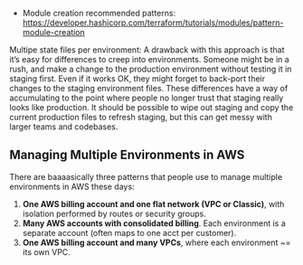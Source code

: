 
 * Module creation recommended patterns: https://developer.hashicorp.com/terraform/tutorials/modules/pattern-module-creation

Multipe state files per environment:
A drawback with this approach is that it’s easy for differences to creep into environments. Someone might be in a rush, and make a change to the production environment without testing it in staging first. Even if it works OK, they might forget to back-port their changes to the staging environment files. These differences have a way of accumulating to the point where people no longer trust that staging really looks like production. It should be possible to wipe out staging and copy the current production files to refresh staging, but this can get messy with larger teams and codebases.

## Managing Multiple Environments in AWS

There are baaaasically three patterns that people use to manage multiple environments in AWS these days:

 1. **One AWS billing account and one flat network (VPC or Classic)**, with isolation performed by routes or security groups.
 2. **Many AWS accounts with consolidated billing**.  Each environment is a separate account (often maps to one acct per customer).
 3. **One AWS billing account and many VPCs**, where each environment ~= its own VPC.
